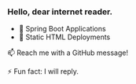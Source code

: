 ### Hello, dear internet reader.

- 🔭 Spring Boot Applications
- 🌱 Static HTML Deployments

📫 Reach me with a GitHub message!

⚡ Fun fact: I will reply.
